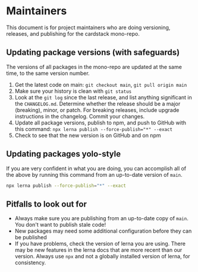 # Maintainers

This document is for project maintainers who are doing versioning, releases, and publishing for the cardstack mono-repo.

## Updating package versions (with safeguards)

The versions of all packages in the mono-repo are updated at the same time, to the same version number.

1. Get the latest code on main: `git checkout main`, `git pull origin main`
2. Make sure your history is clean with `git status`
3. Look at the `git log` since the last release, and list anything significant in the `CHANGELOG.md`.
Determine whether the release should be a major (breaking), minor, or patch.
For breaking releases, include upgrade instructions in the changelog. Commit your changes.
4. Update all package versions, publish to npm, and push to GitHub with this command: `npx lerna publish --force-publish="*" --exact`
5. Check to see that the new version is on GitHub and on npm

## Updating packages yolo-style

If you are very confident in what you are doing, you can accomplish all of the above by running this command from an up-to-date version of `main`.

```sh
npx lerna publish --force-publish="*" --exact
```

## Pitfalls to look out for

- Always make sure you are publishing from an up-to-date copy of `main`. You don't want to publish stale code!
- New packages may need some additional configuration before they can be published
- If you have problems, check the version of lerna you are using. There may be new features in the lerna docs that are more recent than our version. Always use `npx` and not a globally installed version of lerna, for consistency.
